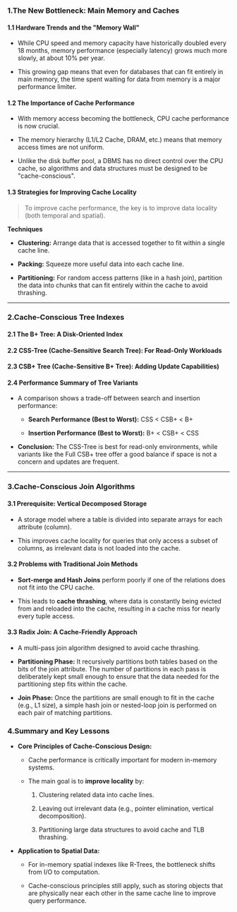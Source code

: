 ### 1.The New Bottleneck: Main Memory and Caches

#### 1.1 Hardware Trends and the "Memory Wall"

- While CPU speed and memory capacity have historically doubled every 18 months, memory performance (especially latency) grows much more slowly, at about 10% per year.
    
- This growing gap means that even for databases that can fit entirely in main memory, the time spent waiting for data from memory is a major performance limiter.

#### 1.2 The Importance of Cache Performance

- With memory access becoming the bottleneck, CPU cache performance is now crucial.
    
- The memory hierarchy (L1/L2 Cache, DRAM, etc.) means that memory access times are not uniform.
    
- Unlike the disk buffer pool, a DBMS has no direct control over the CPU cache, so algorithms and data structures must be designed to be "cache-conscious".

#### 1.3 Strategies for Improving Cache Locality

>To improve cache performance, the key is to improve data locality (both temporal and spatial).

**Techniques**

- **Clustering:** Arrange data that is accessed together to fit within a single cache line.
    
- **Packing:** Squeeze more useful data into each cache line.
    
- **Partitioning:** For random access patterns (like in a hash join), partition the data into chunks that can fit entirely within the cache to avoid thrashing.

***
### 2.Cache-Conscious Tree Indexes

#### 2.1 The B+ Tree: A Disk-Oriented Index

#### 2.2 CSS-Tree (Cache-Sensitive Search Tree): For Read-Only Workloads

#### 2.3 CSB+ Tree (Cache-Sensitive B+ Tree): Adding Update Capabilities)

#### 2.4 Performance Summary of Tree Variants

- A comparison shows a trade-off between search and insertion performance:
    
    - **Search Performance (Best to Worst):** CSS < CSB+ < B+
        
    - **Insertion Performance (Best to Worst):** B+ < CSB+ < CSS
        
- **Conclusion:** The CSS-Tree is best for read-only environments, while variants like the Full CSB+ tree offer a good balance if space is not a concern and updates are frequent.

***
### 3.Cache-Conscious Join Algorithms

#### 3.1 Prerequisite: Vertical Decomposed Storage

- A storage model where a table is divided into separate arrays for each attribute (column).
    
- This improves cache locality for queries that only access a subset of columns, as irrelevant data is not loaded into the cache.

#### 3.2 Problems with Traditional Join Methods

- **Sort-merge and Hash Joins** perform poorly if one of the relations does not fit into the CPU cache.
    
- This leads to **cache thrashing**, where data is constantly being evicted from and reloaded into the cache, resulting in a cache miss for nearly every tuple access.

#### 3.3 Radix Join: A Cache-Friendly Approach

- A multi-pass join algorithm designed to avoid cache thrashing.
    
- **Partitioning Phase:** It recursively partitions both tables based on the bits of the join attribute. The number of partitions in each pass is deliberately kept small enough to ensure that the data needed for the partitioning step fits within the cache.
    
- **Join Phase:** Once the partitions are small enough to fit in the cache (e.g., L1 size), a simple hash join or nested-loop join is performed on each pair of matching partitions.

### 4.Summary and Key Lessons

- **Core Principles of Cache-Conscious Design:**
    
    - Cache performance is critically important for modern in-memory systems.
        
    - The main goal is to **improve locality** by:
        
        1. Clustering related data into cache lines.
            
        2. Leaving out irrelevant data (e.g., pointer elimination, vertical decomposition).
            
        3. Partitioning large data structures to avoid cache and TLB thrashing.
            
- **Application to Spatial Data:**
    
    - For in-memory spatial indexes like R-Trees, the bottleneck shifts from I/O to computation.
        
    - Cache-conscious principles still apply, such as storing objects that are physically near each other in the same cache line to improve query performance.